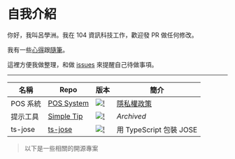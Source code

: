 # 自我介紹

你好，我叫呂學洲。我在 104 資訊科技工作，歡迎發 PR 做任何修改。

我有一些[心得](feedback/index.md)跟[隨筆](essay/index.md)。

這裡方便我做整理，和做 [issues](https://github.com/evan361425/evan361425.github.io/issues) 來提醒自己待做事項。

---

| 名稱 | Repo | 版本 | 簡介 |
| - | - | - | - |
| POS 系統 | [POS System] | [![!][ps-badge]][ps-ver] | [隱私權政策][ps-intro] |
| 提示工具  | [Simple Tip] | [![!][st-badge]][st-ver] | _Archived_ |
| ts-jose | [ts-jose]     | [![!][tj-badge]][tj-ver] | 用 TypeScript 包裝 JOSE |

> 以下是一些相關的開源專案

[pos system]: https://github.com/evan361425/flutter-pos-system
[ps-ver]: https://github.com/evan361425/flutter-pos-system/releases/latest
[ps-badge]: https://img.shields.io/github/v/tag/evan361425/flutter-pos-system?label=%20&style=for-the-badge&logo=github
[ps-intro]: https://evan361425.github.io/flutter-pos-system/PRIVACY_POLICY/
[simple tip]: https://github.com/evan361425/flutter-simple-tip
[st-badge]: https://img.shields.io/pub/v/simple_tip?label=%20&style=for-the-badge&logo=flutter
[st-ver]: https://pub.dev/packages/simple_tip
[ts-jose]: https://github.com/evan361425/ts-jose
[tj-badge]: https://img.shields.io/github/v/tag/evan361425/ts-jose?label=%20&style=for-the-badge&logo=github
[tj-ver]: https://github.com/evan361425/ts-jose/releases/latest
